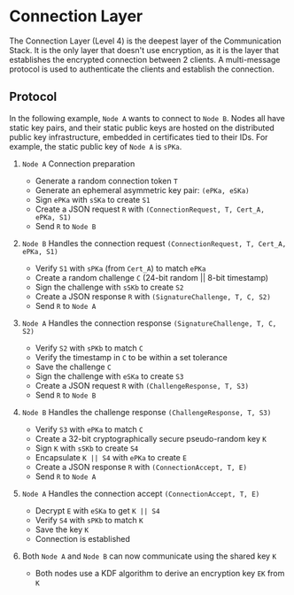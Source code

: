 # Connection Layer

The Connection Layer (Level 4) is the deepest layer of the Communication Stack. It is the only layer that doesn't use
encryption, as it is the layer that establishes the encrypted connection between 2 clients. A multi-message protocol is
used to authenticate the clients and establish the connection.

## Protocol

In the following example, `Node A` wants to connect to `Node B`. Nodes all have static key pairs, and their static
public keys are hosted on the distributed public key infrastructure, embedded in certificates tied to their IDs. For
example, the static public key of `Node A` is `sPKa`.

1. `Node A` Connection preparation
   - Generate a random connection token `T`
   - Generate an ephemeral asymmetric key pair: `(ePKa, eSKa)`
   - Sign `ePKa` with `sSKa` to create `S1`
   - Create a JSON request `R` with `(ConnectionRequest, T, Cert_A, ePKa, S1)`
   - Send `R` to `Node B`

2. `Node B` Handles the connection request `(ConnectionRequest, T, Cert_A, ePKa, S1)`
   - Verify `S1` with `sPKa` (from `Cert_A`) to match `ePKa`
   - Create a random challenge `C` (24-bit random || 8-bit timestamp)
   - Sign the challenge with `sSKb` to create `S2`
   - Create a JSON response `R` with `(SignatureChallenge, T, C, S2)`
   - Send `R` to `Node A`

3. `Node A` Handles the connection response `(SignatureChallenge, T, C, S2)`
   - Verify `S2` with `sPKb` to match `C`
   - Verify the timestamp in `C` to be within a set tolerance
   - Save the challenge `C`
   - Sign the challenge with `eSKa` to create `S3`
   - Create a JSON request `R` with `(ChallengeResponse, T, S3)`
   - Send `R` to `Node B`

4. `Node B` Handles the challenge response `(ChallengeResponse, T, S3)`
   - Verify `S3` with `ePKa` to match `C`
   - Create a 32-bit cryptographically secure pseudo-random key `K`
   - Sign `K` with `sSKb` to create `S4`
   - Encapsulate `K || S4` with `ePKa` to create `E`
   - Create a JSON response `R` with `(ConnectionAccept, T, E)`
   - Send `R` to `Node A`

5. `Node A` Handles the connection accept `(ConnectionAccept, T, E)`
   - Decrypt `E` with `eSKa` to get `K || S4`
   - Verify `S4` with `sPKb` to match `K`
   - Save the key `K`
   - Connection is established

6. Both `Node A` and `Node B` can now communicate using the shared key `K`
   - Both nodes use a KDF algorithm to derive an encryption key `EK` from `K`

